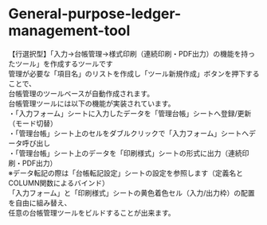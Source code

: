 # General-purpose-ledger-management-tool
【行選択型】「入力→台帳管理→様式印刷（連続印刷・PDF出力）の機能を持ったツール」を作成するツールです  
管理が必要な「項目名」のリストを作成し「ツール新規作成」ボタンを押下することで、  
台帳管理のツールベースが自動作成されます。  
台帳管理ツールには以下の機能が実装されています。  
・「入力フォーム」シートに入力したデータを「管理台帳」シートへ登録/更新（モード切替）  
・「管理台帳」シート上のセルをダブルクリックで「入力フォーム」シートへデータ呼び出し  
・「管理台帳」シート上のデータを「印刷様式」シートの形式に出力（連続印刷・PDF出力）  
※データ転記の際は「台帳転記設定」シートの設定を参照します（定義名とCOLUMN関数によるバインド）  
「入力フォーム」と「印刷様式」シートの黄色着色セル（入力/出力枠）の配置を自由に組み替え、  
任意の台帳管理ツールをビルドすることが出来ます。
